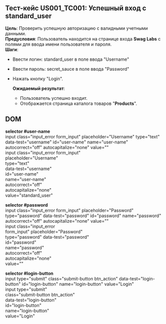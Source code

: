 ## Тест-кейс US001_TC001: Успешный вход с standard_user  
**Цель**: Проверить успешную авторизацию с валидными учетными данными.  
**Предусловия**: Пользователь находится на странице входа **Swag Labs** с полями для ввода имени пользователя и пароля.  
**Шаги**:  
* Ввести логин: standard_user в поле ввода "Username"  
* Ввести пароль: secret_sauce в поле ввода "Password"  
* Нажать кнопку "Login".
  
  **Ожидаемый результат**:
  * Пользователь успешно входит.
  * Отображается страница каталога товаров "**Products**".  

## DOM
  **selector #user-name**  
input class="input_error form_input" placeholder="Username" type="text" data-test="username" id="user-name" name="user-name" autocorrect="off" autocapitalize="none" value=""  
  input class="input_error form_input"  
  placeholder="Username"  
  type="text"  
  data-test="username"  
  id="user-name"  
  name="user-name"  
  autocorrect="off"  
  autocapitalize="none"   
  value="standard_user"  
  
  **selector #password**  
input class="input_error form_input" placeholder="Password" type="password" data-test="password" id="password" name="password" autocorrect="off" autocapitalize="none" value=""  
  input class="input_error  
  form_input" placeholder="Password"  
  type="password" data-test="password"  
  id="password"  
  name="password"  
  autocorrect="off"  
  autocapitalize="none"  
  value=""  
  
  **selector #login-button**  
input type="submit" class="submit-button btn_action" data-test="login-button" id="login-button" name="login-button" value="Login"  
  input type="submit"  
  class="submit-button btn_action"  
  data-test="login-button"  
  id="login-button"  
  name="login-button"  
  value="Login"  



  



    
